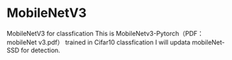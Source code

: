 # MobileNetV3
MobileNetV3 for classfication
This is MobileNetv3-Pytorch（PDF：mobileNet v3.pdf） trained in Cifar10 classfication
I will updata mobileNet-SSD for detection.
